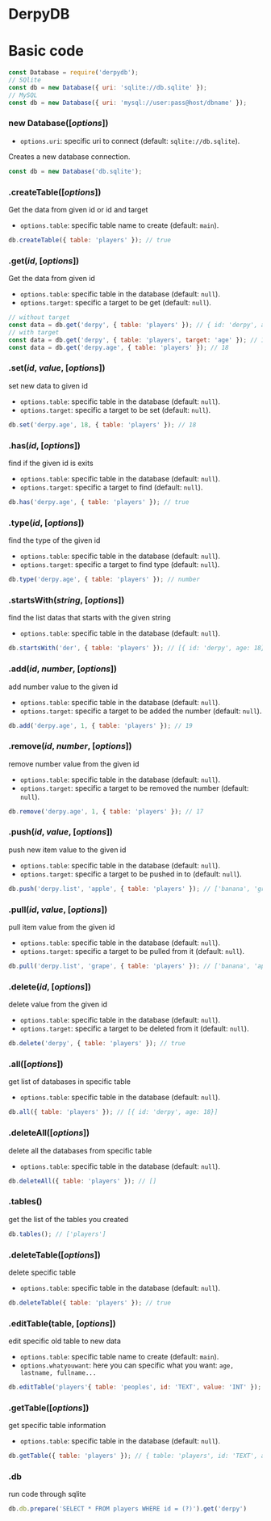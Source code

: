 # **DerpyDB**
# Basic code

```js
const Database = require('derpydb');
// SQlite
const db = new Database({ uri: 'sqlite://db.sqlite' });
// MySQL
const db = new Database({ uri: 'mysql://user:pass@host/dbname' });

```

### new Database([*options*])

- `options.uri`: specific uri to connect (default: `sqlite://db.sqlite`).

Creates a new database connection. 

```js
const db = new Database('db.sqlite');
```

### .createTable([*options*])

Get the data from given id or id and target

- `options.table`: specific table name to create (default: `main`).

```js
db.createTable({ table: 'players' }); // true
```

### .get(*id*, [*options*])

Get the data from given id

- `options.table`: specific table in the database (default: `null`).
- `options.target`: specific a target to be get (default: `null`).

```js
// without target
const data = db.get('derpy', { table: 'players' }); // { id: 'derpy', age: 18 }
// with target
const data = db.get('derpy', { table: 'players', target: 'age' }); // 18
const data = db.get('derpy.age', { table: 'players' }); // 18
```

### .set(*id*, *value*, [*options*])

set new data to given id

- `options.table`: specific table in the database (default: `null`).
- `options.target`: specific a target to be set (default: `null`).

```js
db.set('derpy.age', 18, { table: 'players' }); // 18
```

### .has(*id*, [*options*])

find if the given id is exits

- `options.table`: specific table in the database (default: `null`).
- `options.target`: specific a target to find (default: `null`).

```js
db.has('derpy.age', { table: 'players' }); // true
```

### .type(*id*, [*options*])

find the type of the given id

- `options.table`: specific table in the database (default: `null`).
- `options.target`: specific a target to find type (default: `null`).

```js
db.type('derpy.age', { table: 'players' }); // number
```

### .startsWith(*string*, [*options*])

find the list datas that starts with the given string

- `options.table`: specific table in the database (default: `null`).

```js
db.startsWith('der', { table: 'players' }); // [{ id: 'derpy', age: 18}]
```

### .add(*id*, *number*, [*options*])

add number value to the given id

- `options.table`: specific table in the database (default: `null`).
- `options.target`: specific a target to be added the number (default: `null`).

```js
db.add('derpy.age', 1, { table: 'players' }); // 19
```

### .remove(*id*, *number*, [*options*])

remove number value from the given id

- `options.table`: specific table in the database (default: `null`).
- `options.target`: specific a target to be removed the number (default: `null`).

```js
db.remove('derpy.age', 1, { table: 'players' }); // 17
```

### .push(*id*, *value*, [*options*])

push new item value to the given id

- `options.table`: specific table in the database (default: `null`).
- `options.target`: specific a target to be pushed in to (default: `null`).

```js
db.push('derpy.list', 'apple', { table: 'players' }); // ['banana', 'grape', 'apple']
```

### .pull(*id*, *value*, [*options*])

pull item value from the given id

- `options.table`: specific table in the database (default: `null`).
- `options.target`: specific a target to be pulled from it (default: `null`).

```js
db.pull('derpy.list', 'grape', { table: 'players' }); // ['banana', 'apple']
```

### .delete(*id*, [*options*])

delete value from the given id

- `options.table`: specific table in the database (default: `null`).
- `options.target`: specific a target to be deleted from it (default: `null`).

```js
db.delete('derpy', { table: 'players' }); // true
```

### .all([*options*])

get list of databases in specific table

- `options.table`: specific table in the database (default: `null`).

```js
db.all({ table: 'players' }); // [{ id: 'derpy', age: 18}]
```

### .deleteAll([*options*])

delete all the databases from specific table

- `options.table`: specific table in the database (default: `null`).

```js
db.deleteAll({ table: 'players' }); // []
```

### .tables()

get the list of the tables you created

```js
db.tables(); // ['players']
```

### .deleteTable([*options*])

delete specific table

- `options.table`: specific table in the database (default: `null`).

```js
db.deleteTable({ table: 'players' }); // true
```

### .editTable(table, [*options*])

edit specific old table to new data

- `options.table`: specific table name to create (default: `main`).
- `options.whatyouwant`: here you can specific what you want: `age, lastname, fullname...`

```js
db.editTable('players'{ table: 'peoples', id: 'TEXT', value: 'INT' }); // true
```

### .getTable([*options*])

get specific table information

- `options.table`: specific table in the database (default: `null`).

```js
db.getTable({ table: 'players' }); // { table: 'players', id: 'TEXT', age: 'INT' }
```

### .db

run code through sqlite

```js
db.db.prepare('SELECT * FROM players WHERE id = (?)').get('derpy') 
```

